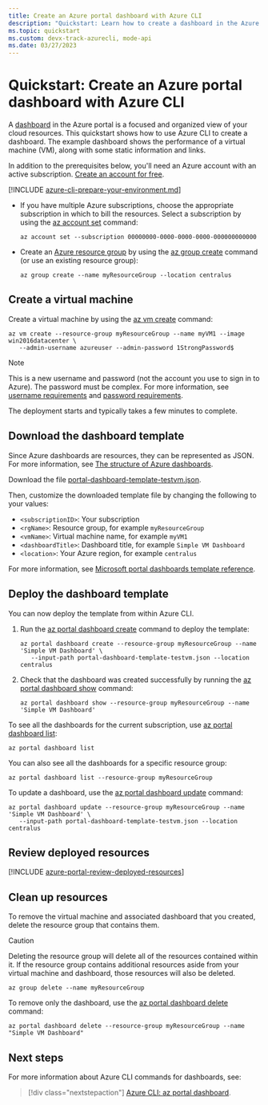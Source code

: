 ```yaml
---
title: Create an Azure portal dashboard with Azure CLI
description: "Quickstart: Learn how to create a dashboard in the Azure portal using the Azure CLI. A dashboard is a focused and organized view of your cloud resources."
ms.topic: quickstart
ms.custom: devx-track-azurecli, mode-api
ms.date: 03/27/2023
---
```


# Quickstart: Create an Azure portal dashboard with Azure CLI

A [dashboard](azure-portal-dashboards.md) in the Azure portal is a focused and organized view of your cloud resources. This quickstart shows how to use Azure CLI to create a dashboard. The example dashboard shows the performance of a virtual machine (VM), along with some static information and links.

In addition to the prerequisites below, you'll need an Azure account with an active subscription. [Create an account for free](https://azure.microsoft.com/free/?WT.mc_id=A261C142F).

[!INCLUDE [azure-cli-prepare-your-environment.md](~/reusable-content/azure-cli/azure-cli-prepare-your-environment.md)]

- If you have multiple Azure subscriptions, choose the appropriate subscription in which to bill the resources.
Select a subscription by using the [az account set](/cli/azure/account#az-account-set) command:

  ```azurecli
  az account set --subscription 00000000-0000-0000-0000-000000000000
  ```

- Create an [Azure resource group](/azure/azure-resource-manager/management/overview#resource-groups) by using the [az group create](/cli/azure/group#az-group-create) command (or use an existing resource group):

  ```azurecli
  az group create --name myResourceGroup --location centralus
  ```

## Create a virtual machine

Create a virtual machine by using the [az vm create](/cli/azure/vm#az-vm-create) command:

```azurecli
az vm create --resource-group myResourceGroup --name myVM1 --image win2016datacenter \
   --admin-username azureuser --admin-password 1StrongPassword$
```

> [!NOTE]
> This is a new username and password (not the account you use to sign in to Azure). The password must be complex. For more information, see [username requirements](/azure/virtual-machines/windows/faq#what-are-the-username-requirements-when-creating-a-vm-)
and [password requirements](/azure/virtual-machines/windows/faq#what-are-the-password-requirements-when-creating-a-vm-).

The deployment starts and typically takes a few minutes to complete.

## Download the dashboard template

Since Azure dashboards are resources, they can be represented as JSON. For more information, see [The structure of Azure dashboards](./azure-portal-dashboards-structure.md).

Download the file [portal-dashboard-template-testvm.json](https://raw.githubusercontent.com/Azure/azure-docs-powershell-samples/master/azure-portal/portal-dashboard-template-testvm.json).

Then, customize the downloaded template file by changing the following to your values:

- `<subscriptionID>`: Your subscription
- `<rgName>`: Resource group, for example `myResourceGroup`
- `<vmName>`: Virtual machine name, for example `myVM1`
- `<dashboardTitle>`: Dashboard title, for example `Simple VM Dashboard`
- `<location>`: Your Azure region, for example `centralus`

For more information, see [Microsoft portal dashboards template reference](/azure/templates/microsoft.portal/dashboards).

## Deploy the dashboard template

You can now deploy the template from within Azure CLI.

1. Run the [az portal dashboard create](/cli/azure/portal/dashboard#az-portal-dashboard-create) command to deploy the template:

   ```azurecli
   az portal dashboard create --resource-group myResourceGroup --name 'Simple VM Dashboard' \
      --input-path portal-dashboard-template-testvm.json --location centralus
   ```

1. Check that the dashboard was created successfully by running the [az portal dashboard show](/cli/azure/portal/dashboard#az-portal-dashboard-show) command:

   ```azurecli
   az portal dashboard show --resource-group myResourceGroup --name 'Simple VM Dashboard'
   ```

To see all the dashboards for the current subscription, use [az portal dashboard list](/cli/azure/portal/dashboard#az-portal-dashboard-list):

```azurecli
az portal dashboard list
```

You can also see all the dashboards for a specific resource group:

```azurecli
az portal dashboard list --resource-group myResourceGroup
```

To update a dashboard, use the [az portal dashboard update](/cli/azure/portal/dashboard#az-portal-dashboard-update) command:

```azurecli
az portal dashboard update --resource-group myResourceGroup --name 'Simple VM Dashboard' \
   --input-path portal-dashboard-template-testvm.json --location centralus
```

## Review deployed resources

[!INCLUDE [azure-portal-review-deployed-resources](./includes/azure-portal-review-deployed-resources.md)]

## Clean up resources

To remove the virtual machine and associated dashboard that you created, delete the resource group that contains them.

> [!CAUTION]
> Deleting the resource group will delete all of the resources contained within it. If the resource group contains additional resources aside from your virtual machine and dashboard, those resources will also be deleted.

```azurecli
az group delete --name myResourceGroup
```

To remove only the dashboard, use the [az portal dashboard delete](/cli/azure/portal/dashboard#az-portal-dashboard-delete) command:

```azurecli
az portal dashboard delete --resource-group myResourceGroup --name "Simple VM Dashboard"
```

## Next steps

For more information about Azure CLI commands for dashboards, see:

> [!div class="nextstepaction"]
> [Azure CLI: az portal dashboard](/cli/azure/portal/dashboard).
